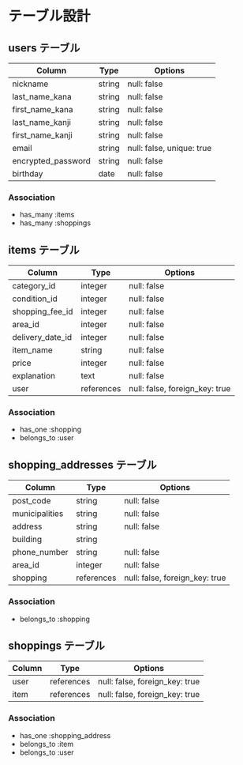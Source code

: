 # テーブル設計

## users テーブル

| Column                | Type    | Options                   |
| --------------------- | ------- | ------------------------- |
| nickname              | string  | null: false               |
| last_name_kana        | string  | null: false               |
| first_name_kana       | string  | null: false               |
| last_name_kanji       | string  | null: false               |
| first_name_kanji      | string  | null: false               |
| email                 | string  | null: false, unique: true |
| encrypted_password    | string  | null: false               |
| birthday              | date    | null: false               |


### Association

- has_many :items
- has_many :shoppings

## items テーブル

| Column             | Type       | Options                        |
| ------------------ | ---------- | ------------------------------ |
| category_id        | integer    | null: false                    |
| condition_id       | integer    | null: false                    |
| shopping_fee_id    | integer    | null: false                    |
| area_id            | integer    | null: false                    |
| delivery_date_id   | integer    | null: false                    |
| item_name          | string     | null: false                    |
| price              | integer    | null: false                    |
| explanation        | text       | null: false                    |
| user               | references | null: false, foreign_key: true |


### Association

- has_one :shopping
- belongs_to :user

## shopping_addresses テーブル

| Column            | Type       | Options                        |
| ----------------- | ---------- | ------------------------------ |
| post_code         | string     | null: false                    |
| municipalities    | string     | null: false                    |
| address           | string     | null: false                    |
| building          | string     |                                |
| phone_number      | string     | null: false                    |
| area_id           | integer    | null: false                    |
| shopping          | references | null: false, foreign_key: true |


### Association

- belongs_to :shopping


## shoppings テーブル

| Column             | Type       | Options                        |
| ------------------ | ---------- | ------------------------------ |
| user               | references | null: false, foreign_key: true |
| item               | references | null: false, foreign_key: true |

### Association

- has_one :shopping_address
- belongs_to :item
- belongs_to :user